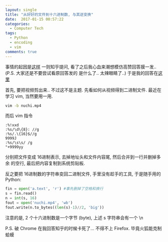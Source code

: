 ```yaml
---
layout: single
title: "从好好的文件到十六进制数, 与其逆变换"
date:  2017-01-15 00:57:22
categories:
  - Computer Tech
tags:
  - Python
  - encoding
  - vim
comments: true
---
```

事情的起因是[这样](https://www.zhihu.com/question/54702949) 一则知乎提问, 
看了之后我心血来潮想模仿高赞回答膜一发.. (P.S. 大家还是不要尝试看原回答发的
是什么了.. 太辣眼睛了..) 于是我的回答在[这里](https://www.zhihu.com/question/54702949/answer/141044656)

首先, 要把视频剪出来.. 不过这不是主题. 先看如何从视频得到二进制文件. 最近在
学习 vim, 当然要用一用. 

```sh
vim -b nuchi.mp4
```

而后 vim 指令

```vim
:%!xxd
:%s/\d\{8}: //g
:%s/.\{16}$//g
9999J
:%s/\s\s/ /g
"+9999yy
```

分别把文件变成 16进制表示, 去掉地址头和文件内容尾, 然后合并到一行并删掉多余
的空行, 最后把内容复制到系统剪贴板. 

反之要把 16进制数的字符串变回二进制文件, 手里没有趁手的工具, 于是随手用的
Python: 

```python
fin = open('a.text', 'r') #事先删掉了空格和换行
s = fin.read()
n = int(s, 16)
fout = open('nuchi.mp4', 'wb')
fout.write(n.to_bytes((len(s)-1)//2, 'big'))
```

注意的是, 2 个十六进制数是一个字节 (byte), 上述 s 字符串会有一个 \n 

P.S. 破 Chrome 在我回答知乎的时候卡死了... 不得不上 Firefox. 毕竟火狐能克制蛤蟆
